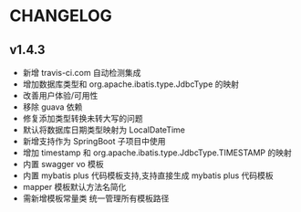 # CHANGELOG

## v1.4.3
- 新增 travis-ci.com 自动检测集成
- 增加数据库类型和 org.apache.ibatis.type.JdbcType 的映射
- 改善用户体验/可用性
- 移除 guava 依赖
- 修复添加类型转换未转大写的问题
- 默认将数据库日期类型映射为 LocalDateTime
- 新增支持作为 SpringBoot 子项目中使用
- 增加 timestamp 和 org.apache.ibatis.type.JdbcType.TIMESTAMP 的映射
- 内置 swagger vo 模板
- 内置 mybatis plus 代码模板支持,支持直接生成 mybatis plus 代码模板
- mapper 模板默认方法名简化
- 需新增模板常量类 统一管理所有模板路径